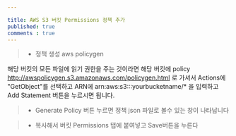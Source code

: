 ```yaml
---

title: AWS S3 버킷 Permissions 정책 추가
published: true
comments : true
---
```



> - 정책 생성 aws policygen

해당 버킷의 모든 파일에 읽기 권한을 주는 것이라면 해당 버킷에 policy http://awspolicygen.s3.amazonaws.com/policygen.html 로 가셔서 Actions에 "GetObject"를 선택하고 ARN에 arn:aws:s3:::yourbucketname/* 을 입력하고 Add Statement 버튼을 누르시면 됩니다.

> - Generate Policy 버튼 누르면
정책 json 파일로 볼수 있는 창이 나타납니다


> - 복사해서 버킷 Permissions 탭에 붙여넣고 Save버튼을 누른다